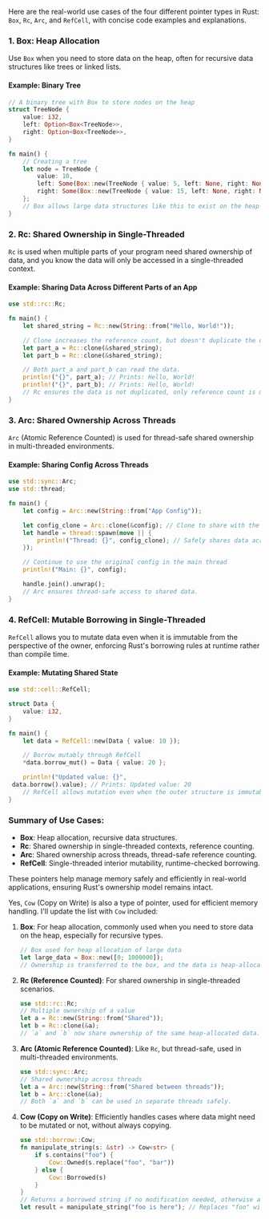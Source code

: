 Here are the real-world use cases of the four different pointer types in Rust: `Box`, `Rc`, `Arc`, and `RefCell`, with concise code examples and explanations.

### 1. **Box**: Heap Allocation

Use `Box` when you need to store data on the heap, often for recursive data structures like trees or linked lists.

#### Example: Binary Tree

```rust
// A binary tree with Box to store nodes on the heap
struct TreeNode {
    value: i32,
    left: Option<Box<TreeNode>>,
    right: Option<Box<TreeNode>>,
}

fn main() {
    // Creating a tree
    let node = TreeNode {
        value: 10,
        left: Some(Box::new(TreeNode { value: 5, left: None, right: None })),
        right: Some(Box::new(TreeNode { value: 15, left: None, right: None })),
    };
    // Box allows large data structures like this to exist on the heap
}
```

### 2. **Rc**: Shared Ownership in Single-Threaded

`Rc` is used when multiple parts of your program need shared ownership of data, and you know the data will only be accessed in a single-threaded context.

#### Example: Sharing Data Across Different Parts of an App

```rust
use std::rc::Rc;

fn main() {
    let shared_string = Rc::new(String::from("Hello, World!"));

    // Clone increases the reference count, but doesn't duplicate the data.
    let part_a = Rc::clone(&shared_string);
    let part_b = Rc::clone(&shared_string);

    // Both part_a and part_b can read the data.
    println!("{}", part_a); // Prints: Hello, World!
    println!("{}", part_b); // Prints: Hello, World!
    // Rc ensures the data is not duplicated, only reference count is managed.
}
```

### 3. **Arc**: Shared Ownership Across Threads

`Arc` (Atomic Reference Counted) is used for thread-safe shared ownership in multi-threaded environments.

#### Example: Sharing Config Across Threads

```rust
use std::sync::Arc;
use std::thread;

fn main() {
    let config = Arc::new(String::from("App Config"));

    let config_clone = Arc::clone(&config); // Clone to share with the thread
    let handle = thread::spawn(move || {
        println!("Thread: {}", config_clone); // Safely shares data across threads
    });

    // Continue to use the original config in the main thread
    println!("Main: {}", config);

    handle.join().unwrap();
    // Arc ensures thread-safe access to shared data.
}
```

### 4. **RefCell**: Mutable Borrowing in Single-Threaded

`RefCell` allows you to mutate data even when it is immutable from the perspective of the owner, enforcing Rust's borrowing rules at runtime rather than compile time.

#### Example: Mutating Shared State

```rust
use std::cell::RefCell;

struct Data {
    value: i32,
}

fn main() {
    let data = RefCell::new(Data { value: 10 });

    // Borrow mutably through RefCell
    *data.borrow_mut() = Data { value: 20 };

    println!("Updated value: {}",
 data.borrow().value); // Prints: Updated value: 20
    // RefCell allows mutation even when the outer structure is immutable.
}
```

### Summary of Use Cases:

- **Box**: Heap allocation, recursive data structures.
- **Rc**: Shared ownership in single-threaded contexts, reference counting.
- **Arc**: Shared ownership across threads, thread-safe reference counting.
- **RefCell**: Single-threaded interior mutability, runtime-checked borrowing.

These pointers help manage memory safely and efficiently in real-world applications, ensuring Rust's ownership model remains intact.

Yes, `Cow` (Copy on Write) is also a type of pointer, used for efficient memory handling. I'll update the list with `Cow` included:

1. **Box**: For heap allocation, commonly used when you need to store data on the heap, especially for recursive types.
   
   ```rust
   // Box used for heap allocation of large data
   let large_data = Box::new([0; 1000000]);
   // Ownership is transferred to the box, and the data is heap-allocated.
   ```

2. **Rc (Reference Counted)**: For shared ownership in single-threaded scenarios.
   
   ```rust
   use std::rc::Rc;
   // Multiple ownership of a value
   let a = Rc::new(String::from("Shared"));
   let b = Rc::clone(&a);
   // `a` and `b` now share ownership of the same heap-allocated data.
   ```

3. **Arc (Atomic Reference Counted)**: Like `Rc`, but thread-safe, used in multi-threaded environments.
   
   ```rust
   use std::sync::Arc;
   // Shared ownership across threads
   let a = Arc::new(String::from("Shared between threads"));
   let b = Arc::clone(&a);
   // Both `a` and `b` can be used in separate threads safely.
   ```

4. **Cow (Copy on Write)**: Efficiently handles cases where data might need to be mutated or not, without always copying.
   
   ```rust
   use std::borrow::Cow;
   fn manipulate_string(s: &str) -> Cow<str> {
       if s.contains("foo") {
           Cow::Owned(s.replace("foo", "bar"))
       } else {
           Cow::Borrowed(s)
       }
   }
   // Returns a borrowed string if no modification needed, otherwise an owned one
   let result = manipulate_string("foo is here"); // Replaces "foo" with "bar"
   ```

